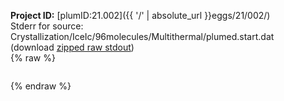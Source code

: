 **Project ID:** [plumID:21.002]({{ '/' | absolute_url }}eggs/21/002/)  
Stderr for source:  Crystallization/IceIc/96molecules/Multithermal/plumed.start.dat   
(download [zipped raw stdout](plumed.start.dat.plumed_master.stdout.txt.zip))  
{% raw %}
<pre>
</pre>
{% endraw %}
